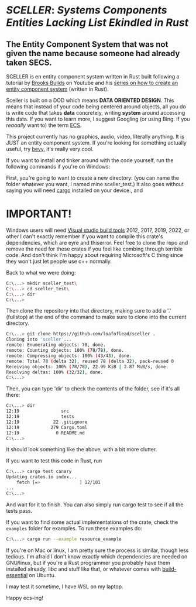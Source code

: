 # _SCELLER_: <i>Systems Components Entities Lacking List Ekindled in Rust</i>

## The Entity Component System that was **not** given the name because someone had already taken SECS.

<p1>SCELLER is en entity component system written in Rust built following a tutorial by [Brooks Builds](https://www.youtube.com/channel/UCT1-XRVnJA-wws2bfbLbFcQ) on Youtube and his [series on how to create an entity component system](https://www.youtube.com/watch?v=CTuTEi4YUb8&list=PLrmY5pVcnuE_SQSzGPWUJrf9Yo-YNeBYs) (written in Rust).</p1>

<p1>Sceller is built on a DOD which means **DATA ORIENTED DESIGN**. This means that instead of your code being centered around objects, all you do is write code that takes **data** concretely, writing **system** around accessing this data. If you want to learn more, I suggest Googling (or using Bing. If you *reaaally* want to) the term [ECS](https://en.wikipedia.org/wiki/Entity_component_system).</p1>

This project currently has no graphics, audio, video, literally anything. It is JUST an entity component system. If you're looking for something actually useful, try [bevy](https://bevyengine.org/), it's really very cool. 

If you want to install and tinker around with the code yourself, run the following commands if you're on Windows:

First, you're going to want to create a new directory: (you can name the folder whatever you want, I named mine sceller_test.) It also goes without saying you will need [cargo](https://doc.rust-lang.org/cargo/getting-started/installation.html) installed on your device., and 

# IMPORTANT!

Windows users will need [Visual studio build tools](https://visualstudio.microsoft.com/downloads/) 2012, 2017, 2019, 2022, or other I can't exactly remember if you want to compile this crate's dependencies, which are eyre and thiserror. Feel free to clone the repo and remove the need for these crates if you feel like combing through terrible code. And don't think I'm happy about requiring Microsoft's C thing since they won't just let people use c++ normally.

Back to what we were doing:

```bash
C:\...> mkdir sceller_test\
C:\...> cd sceller_test\
C:\...> dir
C:\...> 
```
Then clone the repository into that directory, making sure to add a '.' (fullstop) at the end of the command to make sure to clone into the current directory.
```bash
C:\...> git clone https://github.com/loafoflead/sceller .
Cloning into 'sceller'...
remote: Enumerating objects: 78, done.
remote: Counting objects: 100% (78/78), done.
remote: Compressing objects: 100% (43/43), done.
remote: Total 78 (delta 32), reused 78 (delta 32), pack-reused 0
Receiving objects: 100% (78/78), 22.99 KiB | 2.87 MiB/s, done.
Resolving deltas: 100% (32/32), done.
C:\...> 
```
Then, you can type 'dir' to check the contents of the folder, see if it's all there:
```bash
C:\...> dir
12:19                src
12:19                tests
12:19             22 .gitignore
12:19            279 Cargo.toml
12:19              0 README.md
C:\...>
```
It should look something like the above, with a bit more clutter.

If you want to test this code in Rust, run 
```bash
C:\...> cargo test canary
Updating crates.io index...
    fetch [=>               ] 12/101
...
C:\...>
```
And wait for it to finish. You can also simply run cargo test to see if all the tests pass. 

If you want to find some actual implementations of the crate, check the ```examples``` folder for examples. To run these examples do:
```bash
C:\...> cargo run --example resource_example
```

If you're on Mac or linux, I am pretty sure the process is similar, though less tedious. 
I'm afraid I don't know exactly which dependencies are needed on GNU/linux, but if you're a Rust 
programmer you probably have them installed already, libc and stuff like that, or whatever comes with [build-essential](https://askubuntu.com/questions/158996/how-do-i-get-the-libc-development-libraries-for-ubuntu-12-04) on Ubuntu.

I may test it sometime, I have WSL on my laptop.

Happy ecs-ing!